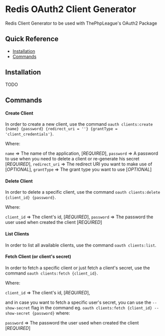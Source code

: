 # Redis OAuth2 Client Generator

Redis Client Generator to be used with ThePhpLeague's OAuth2 Package

## Quick Reference

 - [Installation](#installation)
 - [Commands](#commands)

## Installation

TODO

## Commands

#### Create Client

In order to create a new client, use the command `oauth clients:create {name} {password} {redirect_uri = ''} {grantType = 'client_credentials'}`.

Where:

`name` => The name of the application, [*REQUIRED*],
`password` => A password to use when you need to delete a client or re-generate his secret [*REQUIRED*],
`redirect_uri` => The redirect URI you want to make use of [*OPTIONAL*],
`grantType` => The grant type you want to use [*OPTIONAL*]

#### Delete Client

In order to delete a specific client, use the command `oauth clients:delete {client_id} {password}`.

Where:

`client_id` => The client's id, [*REQUIRED*],
`password` => The password the user used when created the client [*REQUIRED*]

#### List Clients

In order to list all available clients, use the command `oauth clients:list`.

#### Fetch Client (or client's secret)

In order to fetch a specific client or just fetch a client's secret, use the command `oauth clients:fetch {client_id}`.

Where:

`client_id` => The client's id, [*REQUIRED*],

and in case you want to fetch a specific user's secret, you can use the `--show-secret` flag in the command eg. `oauth clients:fetch {client_id} --show-secret {password}` where:

`password` => The password the user used when created the client [*REQUIRED*]
